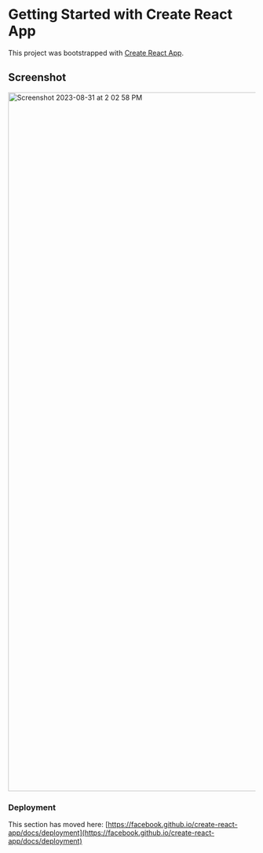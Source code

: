 # Getting Started with Create React App

This project was bootstrapped with [Create React App](https://github.com/facebook/create-react-app).

## Screenshot
<img width="1425" alt="Screenshot 2023-08-31 at 2 02 58 PM" src="https://github.com/ddiedrick/ReactPortfolio/assets/35505692/6c4d65a9-439f-42d1-9cd2-689acc5c5690">



### Deployment

This section has moved here: [https://facebook.github.io/create-react-app/docs/deployment](https://facebook.github.io/create-react-app/docs/deployment)

